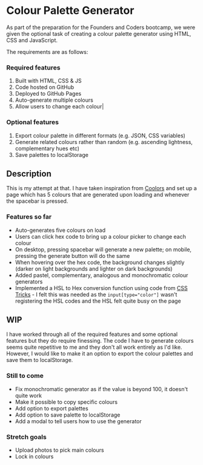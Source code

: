 # Colour Palette Generator

As part of the preparation for the Founders and Coders bootcamp, we were given the optional task of creating a colour palette generator using HTML, CSS and JavaScript.

The requirements are as follows:

### Required features 
1. Built with HTML, CSS & JS
1. Code hosted on GitHub
1. Deployed to GitHub Pages
1. Auto-generate multiple colours
1. Allow users to change each colour|

### Optional features 
1. Export colour palette in different formats (e.g. JSON, CSS variables)
1. Generate related colours rather than random (e.g. ascending lightness, complementary hues etc)
1. Save palettes to localStorage

## Description

This is my attempt at that. I have taken inspiration from [Coolors](https://coolors.co/) and set up a page which has 5 colours that are generated upon loading and whenever the spacebar is pressed.

### Features so far

- Auto-generates five colours on load
- Users can click hex code to bring up a colour picker to change each colour
- On desktop, pressing spacebar will generate a new palette; on mobile, pressing the generate button will do the same
- When hovering over the hex code, the background changes slightly (darker on light backgrounds and lighter on dark backgrounds)
- Added pastel, complementary, analogous and monochromatic colour generators
- Implemented a HSL to Hex conversion function using code from [CSS Tricks](https://css-tricks.com/converting-color-spaces-in-javascript/#aa-hsl-to-rgb) - I felt this was needed as the `input[type="color"]` wasn't registering the HSL codes and the HSL felt quite busy on the page

## WIP

I have worked through all of the required features and some optional features but they do require finessing. The code I have to generate colours seems quite repetitive to me and they don't all work entirely as I'd like. However, I would like to make it an option to export the colour palettes and save them to localStorage.

### Still to come

- Fix monochromatic generator as if the value is beyond 100, it doesn't quite work
- Make it possible to copy specific colours
- Add option to export palettes
- Add option to save palette to localStorage
- Add a modal to tell users how to use the generator

### Stretch goals

- Upload photos to pick main colours
- Lock in colours
